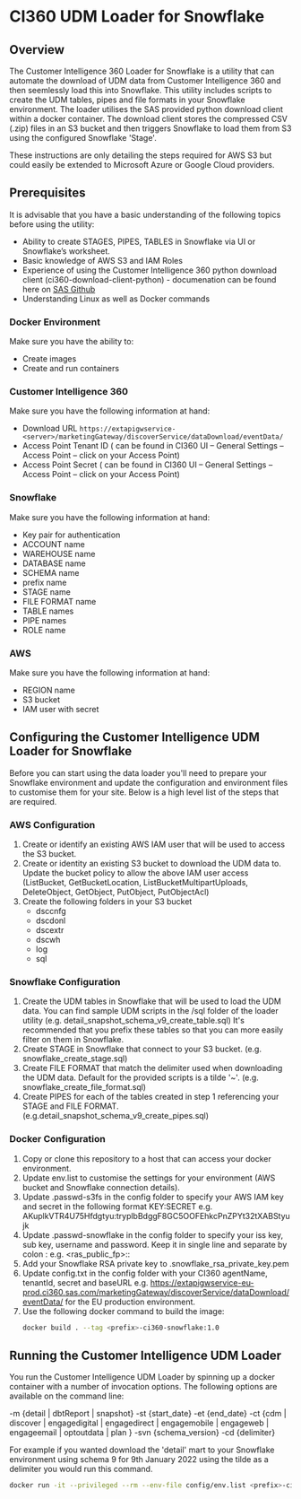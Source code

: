 # CI360 UDM Loader for Snowflake

## Overview

The Customer Intelligence 360 Loader for Snowflake is a utility that can automate the download of UDM data from Customer Intelligence 360 and then seemlessly load this into Snowflake.  This utility includes scripts to create the UDM tables, pipes and file formats in your Snowflake environment.  The loader utilises the SAS provided python download client within a docker container.  The download client stores the compressed CSV (.zip) files in an S3 bucket and then triggers Snowflake to load them from S3 using the configured Snowflake 'Stage'.  

These instructions are only detailing the steps required for AWS S3 but could easily be extended to Microsoft Azure or Google Cloud providers.

## Prerequisites

It is advisable that you have a basic understanding of the following topics before using the utility:
- Ability to create STAGES, PIPES, TABLES in Snowflake via UI or Snowflake’s worksheet.
- Basic knowledge of AWS S3 and IAM Roles
- Experience of using the Customer Intelligence 360 python download client (ci360-download-client-python) - documenation can be found here on [SAS Github][1]
- Understanding Linux as well as Docker commands

### Docker Environment
Make sure you have the ability to:
- Create images
- Create and run containers

### Customer Intelligence 360
Make sure you have the following information at hand:
- Download URL ``` https://extapigwservice-<server>/marketingGateway/discoverService/dataDownload/eventData/ ```
- Access Point Tenant ID ( can be found in CI360 UI – General Settings – Access Point – click on your Access Point)
- Access Point Secret ( can be found in CI360 UI – General Settings – Access Point – click on your Access Point)

### Snowflake
Make sure you have the following information at hand:
- Key pair for authentication
- ACCOUNT name
- WAREHOUSE name
- DATABASE name
- SCHEMA name
- prefix name
- STAGE name
- FILE FORMAT name
- TABLE names
- PIPE names
- ROLE name


### AWS 
Make sure you have the following information at hand:
- REGION name
- S3 bucket
- IAM user with secret 
	

## Configuring the Customer Intelligence UDM Loader for Snowflake

Before you can start using the data loader you'll need to prepare your Snowflake environment and update the configuration and environment files to customise them for your site.  Below is a high level list of the steps that are required.

### AWS Configuration

1. 	Create or identify an existing AWS IAM user that will be used to access the S3 bucket.
2. 	Create or identity an existing S3 bucket to download the UDM data to.  Update the bucket policy to allow the above IAM user access (ListBucket, GetBucketLocation, ListBucketMultipartUploads, DeleteObject, GetObject, PutObject, PutObjectAcl)
3. 	Create the following folders in your S3 bucket
    - dsccnfg
	- dscdonl
	- dscextr
	- dscwh
	- log
	- sql

### Snowflake Configuration

1.	Create the UDM tables in Snowflake that will be used to load the UDM data.  You can find sample UDM scripts in the /sql folder of the loader utility (e.g. detail_snapshot_schema_v9_create_table.sql) It's recommended that you prefix these tables so that you can more easily filter on them in Snowflake.
2.	Create STAGE in Snowflake that connect to your S3 bucket. (e.g. snowflake_create_stage.sql)
3.	Create FILE FORMAT that match the delimiter used when downloading the UDM data.  Default for the provided scripts is a tilde '~'. (e.g. snowflake_create_file_format.sql)
3.	Create PIPES for each of the tables created in step 1 referencing your STAGE and FILE FORMAT. (e.g.detail_snapshot_schema_v9_create_pipes.sql)

### Docker Configuration

1.	Copy or clone this repository to a host that can access your docker environment.
2.	Update env.list to customise the settings for your environment (AWS bucket and Snowflake connection details).
3.	Update .passwd-s3fs in the config folder to specify your AWS IAM key and secret in the following format KEY:SECRET  e.g. AKuplkVTR4U75Hfdgtyu:tryplbBdggF8GC5OOFEhkcPnZPYt32tXABStyujk
4.	Update .passwd-snowflake in the config folder to specify your iss key, sub key, username and password.  Keep it in single line and separate by colon :  e.g. <ras_public_fp>:<username>:<password>
5.	Add your Snowflake RSA private key to .snowflake_rsa_private_key.pem
6.	Update config.txt in the config folder with your CI360 agentName, tenantId, secret and baseURL e.g. https://extapigwservice-eu-prod.ci360.sas.com/marketingGateway/discoverService/dataDownload/eventData/ for the EU production environment.
7.	Use the following docker command to build the image: 
	```sh
	docker build . --tag <prefix>-ci360-snowflake:1.0
    ```

## Running the Customer Intelligence UDM Loader

You run the Customer Intelligence UDM Loader by spinning up a docker container with a number of invocation options.  The following options are available on the command line:

-m {detail | dbtReport | snapshot}
-st {start_date}
-et {end_date}
-ct {cdm | discover | engagedigital | engagedirect | engagemobile | engageweb | engageemail | optoutdata | plan }
-svn {schema_version}
-cd {delimiter}

For example if you wanted download the 'detail' mart to your Snowflake environment using schema 9 for 9th January 2022 using the tilde as a delimiter you would run this command.
```sh
docker run -it --privileged --rm --env-file config/env.list <prefix>-ci360-snowflake:1.0 "python ci360_udm_loader.py -m detail -st 2022-01-09T00 -et 2022-01-09T23 -ct discover -svn 9 -cd '~'"
```

[1]: https://github.com/sassoftware/ci360-download-client-python "SAS Customer Intelligence 360 Download Client: Python"